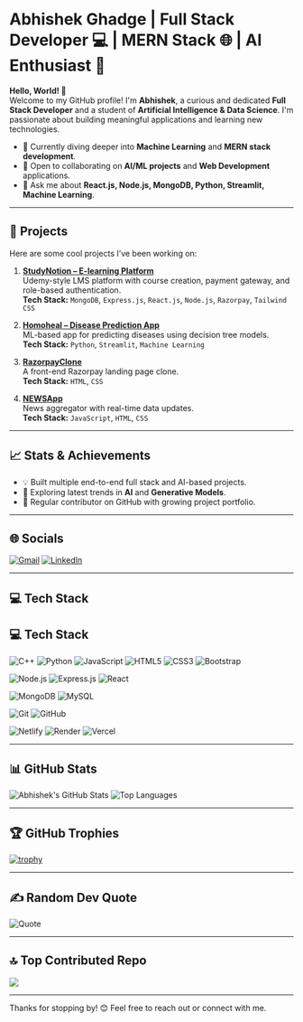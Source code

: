 # **Abhishek Ghadge | Full Stack Developer 💻 | MERN Stack 🌐 | AI Enthusiast 🤖**

**Hello, World! 👋**  
Welcome to my GitHub profile! I'm **Abhishek**, a curious and dedicated **Full Stack Developer** and a student of **Artificial Intelligence & Data Science**. I'm passionate about building meaningful applications and learning new technologies.

* 🌱 Currently diving deeper into **Machine Learning** and **MERN stack development**.
* 👯 Open to collaborating on **AI/ML projects** and **Web Development** applications.
* 💬 Ask me about **React.js, Node.js, MongoDB, Python, Streamlit, Machine Learning**.

---

## 🚀 **Projects**
Here are some cool projects I’ve been working on:

1. **[StudyNotion – E-learning Platform](https://github.com/Abhishekghadge900/StudyNotion)**  
   Udemy-style LMS platform with course creation, payment gateway, and role-based authentication.  
   **Tech Stack:** `MongoDB`, `Express.js`, `React.js`, `Node.js`, `Razorpay`, `Tailwind CSS`

2. **[Homoheal – Disease Prediction App](https://github.com/Abhishekghadge900/Diseases_prediction)**  
   ML-based app for predicting diseases using decision tree models.  
   **Tech Stack:** `Python`, `Streamlit`, `Machine Learning`

3. **[RazorpayClone](https://github.com/Abhishekghadge900/RazorpayClone)**  
   A front-end Razorpay landing page clone.  
   **Tech Stack:** `HTML`, `CSS`

4. **[NEWSApp](https://github.com/Abhishekghadge900/NEWSApp)**  
   News aggregator with real-time data updates.  
   **Tech Stack:** `JavaScript`, `HTML`, `CSS`

---

## 📈 **Stats & Achievements**

* 💡 Built multiple end-to-end full stack and AI-based projects.
* 🧠 Exploring latest trends in **AI** and **Generative Models**.
* 🌟 Regular contributor on GitHub with growing project portfolio.

---

## 🌐 **Socials**

<!-- Add links once available -->
[![Gmail](https://img.shields.io/badge/Gmail-D14836?style=flat&logo=gmail&logoColor=white)](mailto:abhishekghadge900@gmail.com)
[![LinkedIn](https://img.shields.io/badge/-LinkedIn-blue?style=flat&logo=linkedin&logoColor=white)](https://www.linkedin.com/in/abhishek-ghadge-3857032a0)

---

## 💻 **Tech Stack**

## 💻 Tech Stack

![C++](https://img.shields.io/badge/-C++-00599C?style=flat&logo=c%2B%2B&logoColor=white)
![Python](https://img.shields.io/badge/-Python-3776AB?style=flat&logo=python&logoColor=white)
![JavaScript](https://img.shields.io/badge/-JavaScript-F7DF1E?style=flat&logo=javascript&logoColor=black)
![HTML5](https://img.shields.io/badge/-HTML5-E34F26?style=flat&logo=html5&logoColor=white)
![CSS3](https://img.shields.io/badge/-CSS3-1572B6?style=flat&logo=css3&logoColor=white)
![Bootstrap](https://img.shields.io/badge/-Bootstrap-7952B3?style=flat&logo=bootstrap&logoColor=white)

![Node.js](https://img.shields.io/badge/-Node.js-339933?style=flat&logo=node.js&logoColor=white)
![Express.js](https://img.shields.io/badge/-Express.js-000000?style=flat&logo=express&logoColor=white)
![React](https://img.shields.io/badge/-React-61DAFB?style=flat&logo=react&logoColor=black)

![MongoDB](https://img.shields.io/badge/-MongoDB-47A248?style=flat&logo=mongodb&logoColor=white)
![MySQL](https://img.shields.io/badge/-MySQL-4479A1?style=flat&logo=mysql&logoColor=white)

![Git](https://img.shields.io/badge/-Git-F05032?style=flat&logo=git&logoColor=white)
![GitHub](https://img.shields.io/badge/-GitHub-181717?style=flat&logo=github&logoColor=white)

![Netlify](https://img.shields.io/badge/-Netlify-00C7B7?style=flat&logo=netlify&logoColor=white)
![Render](https://img.shields.io/badge/-Render-46E3B7?style=flat&logo=render&logoColor=white)
![Vercel](https://img.shields.io/badge/-Vercel-000000?style=flat&logo=vercel&logoColor=white)


---

## 📊 **GitHub Stats**

![Abhishek's GitHub Stats](https://github-readme-stats.vercel.app/api?username=Abhishekghadge900&show_icons=true&theme=tokyonight)
![Top Languages](https://github-readme-stats.vercel.app/api/top-langs/?username=Abhishekghadge900&layout=compact&theme=tokyonight)

---

## 🏆 **GitHub Trophies**

[![trophy](https://github-profile-trophy.vercel.app/?username=Abhishekghadge900&theme=darkhub)](https://github.com/ryo-ma/github-profile-trophy)

---

## ✍️ **Random Dev Quote**

![Quote](https://quotes-github-readme.vercel.app/api?type=horizontal&theme=radical)

---

## 🔝 **Top Contributed Repo**

[![](https://github-contributor-stats.vercel.app/api?username=Abhishekghadge900&limit=5&theme=tokyonight)](https://github.com/Abhishekghadge900)

---

Thanks for stopping by! 😊 Feel free to reach out or connect with me.
